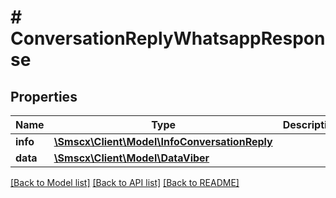 # # ConversationReplyWhatsappResponse

## Properties

Name | Type | Description | Notes
------------ | ------------- | ------------- | -------------
**info** | [**\Smscx\Client\Model\InfoConversationReply**](InfoConversationReply.md) |  |
**data** | [**\Smscx\Client\Model\DataViber**](DataViber.md) |  |

[[Back to Model list]](../../README.md#models) [[Back to API list]](../../README.md#endpoints) [[Back to README]](../../README.md)
